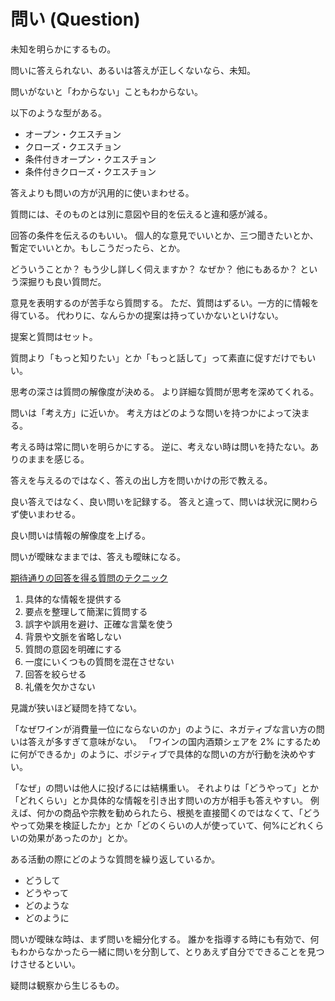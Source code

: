 # 問い (Question)

未知を明らかにするもの。

問いに答えられない、あるいは答えが正しくないなら、未知。

問いがないと「わからない」こともわからない。

以下のような型がある。

- オープン・クエスチョン
- クローズ・クエスチョン
- 条件付きオープン・クエスチョン
- 条件付きクローズ・クエスチョン

答えよりも問いの方が汎用的に使いまわせる。

質問には、そのものとは別に意図や目的を伝えると違和感が減る。

回答の条件を伝えるのもいい。
個人的な意見でいいとか、三つ聞きたいとか、暫定でいいとか。もしこうだったら、とか。

どういうことか？
もう少し詳しく伺えますか？
なぜか？
他にもあるか？
という深掘りも良い質問だ。

意見を表明するのが苦手なら質問する。
ただ、質問はずるい。一方的に情報を得ている。
代わりに、なんらかの提案は持っていかないといけない。

提案と質問はセット。

質問より「もっと知りたい」とか「もっと話して」って素直に促すだけでもいい。

思考の深さは質問の解像度が決める。
より詳細な質問が思考を深めてくれる。

問いは「考え方」に近いか。
考え方はどのような問いを持つかによって決まる。

考える時は常に問いを明らかにする。
逆に、考えない時は問いを持たない。ありのままを感じる。

答えを与えるのではなく、答えの出し方を問いかけの形で教える。

良い答えではなく、良い問いを記録する。
答えと違って、問いは状況に関わらず使いまわせる。

良い問いは情報の解像度を上げる。

問いが曖昧なままでは、答えも曖昧になる。

[期待通りの回答を得る質問のテクニック](https://twitter.com/nyattx/status/1643719658976190466)

1. 具体的な情報を提供する
2. 要点を整理して簡潔に質問する
3. 誤字や誤用を避け、正確な言葉を使う
4. 背景や文脈を省略しない
5. 質問の意図を明確にする
6. 一度にいくつもの質問を混在させない
7. 回答を絞らせる
8. 礼儀を欠かさない

見識が狭いほど疑問を持てない。

「なぜワインが消費量一位にならないのか」のように、ネガティブな言い方の問いは答えが多すぎて意味がない。
「ワインの国内酒類シェアを 2% にするために何ができるか」のように、ポジティブで具体的な問いの方が行動を決めやすい。

「なぜ」の問いは他人に投げるには結構重い。
それよりは「どうやって」とか「どれくらい」とか具体的な情報を引き出す問いの方が相手も答えやすい。
例えば、何かの商品や宗教を勧められたら、根拠を直接聞くのではなくて、「どうやって効果を検証したか」とか「どのくらいの人が使っていて、何%にどれくらいの効果があったのか」とか。

ある活動の際にどのような質問を繰り返しているか。

- どうして
- どうやって
- どのような
- どのように

問いが曖昧な時は、まず問いを細分化する。
誰かを指導する時にも有効で、何もわからなかったら一緒に問いを分割して、とりあえず自分でできることを見つけさせるといい。

疑問は観察から生じるもの。
